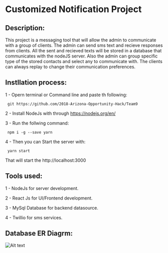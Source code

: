 # Customized Notification Project

## Description:
This project is a messaging tool that will allow the admin to communicate with a group of clients. The admin can send sms text and recieve responses from clients. All the sent and recieved texts will be stored in a database that communicates with the nodeJS server. Also the admin can group specific type of the stored contacts and select any to communicate with. The clients can always replay to change their communication preferences.


## Instllation process:
1 - Opern terminal or Command line and paste th following:
```
 git https://github.com/2018-Arizona-Opportunity-Hack/Team9
```

2 - Install NodeJs with through https://nodejs.org/en/

3 - Run the follwing command:
```
 npm i -g --save yarn
```

4 - Then you can Start the server with:
```
 yarn start
```
That will start the http://localhost:3000

## Tools used:
1 - NodeJs for server development.

2 - React Js for UI/Frontend development.

3 - MySql Database for backend datasource.

4 - Twillio for sms services.

## Database ER Diagrm:
![Alt text](Team9/Documentation/DatabaseERD.png?raw=true "Optional Title")

